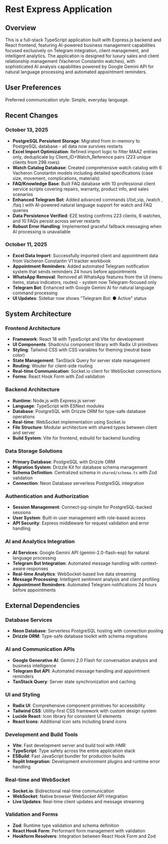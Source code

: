 # Rest Express Application

## Overview

This is a full-stack TypeScript application built with Express.js backend and React frontend, featuring AI-powered business management capabilities focused exclusively on Telegram integration, client management, and intelligent analytics. The application is designed for luxury sales and client relationship management (Vacheron Constantin watches), with sophisticated AI analysis capabilities powered by Google Gemini API for natural language processing and automated appointment reminders.

## User Preferences

Preferred communication style: Simple, everyday language.

## Recent Changes

### October 13, 2025
- **PostgreSQL Persistent Storage**: Migrated from in-memory to PostgreSQL database - all data now survives restarts
- **Excel Import Optimization**: Refined import logic to filter MAAZ entries only, deduplicate by Client_ID+Watch_Reference pairs (223 unique clients from 298 rows)
- **Watch Catalog Database**: Created comprehensive watch catalog with 6 Vacheron Constantin models including detailed specifications (case size, movement, complications, materials)
- **FAQ/Knowledge Base**: Built FAQ database with 10 professional client service scripts covering repairs, warranty, product info, and sales scenarios
- **Enhanced Telegram Bot**: Added advanced commands (/list_vip, /watch <reference>, /faq <query>) with AI-powered natural language support for watch and FAQ queries
- **Data Persistence Verified**: E2E testing confirms 223 clients, 6 watches, and 10 FAQs persist across server restarts
- **Robust Error Handling**: Implemented graceful fallback messaging when AI processing is unavailable

### October 11, 2025
- **Excel Data Import**: Successfully imported client and appointment data from Vacheron Constantin V1 tracker workbook
- **Appointment Reminders**: Added automated Telegram notification system that sends reminders 24 hours before appointments
- **WhatsApp Removal**: Removed all WhatsApp features from the UI (menu items, status indicators, routes) - system now Telegram-focused only
- **Telegram Bot**: Enhanced with Google Gemini AI for natural language command processing
- **UI Updates**: Sidebar now shows "Telegram Bot: ● Active" status

## System Architecture

### Frontend Architecture
- **Framework**: React 18 with TypeScript and Vite for development
- **UI Components**: Shadcn/ui component library with Radix UI primitives
- **Styling**: Tailwind CSS with CSS variables for theming (neutral base color)
- **State Management**: TanStack Query for server state management
- **Routing**: Wouter for client-side routing
- **Real-time Communication**: Socket.io client for WebSocket connections
- **Forms**: React Hook Form with Zod validation

### Backend Architecture
- **Runtime**: Node.js with Express.js server
- **Language**: TypeScript with ESNext modules
- **Database**: PostgreSQL with Drizzle ORM for type-safe database operations
- **Real-time**: WebSocket implementation using Socket.io
- **File Structure**: Modular architecture with shared types between client and server
- **Build System**: Vite for frontend, esbuild for backend bundling

### Data Storage Solutions
- **Primary Database**: PostgreSQL with Drizzle ORM
- **Migration System**: Drizzle Kit for database schema management
- **Schema Definition**: Centralized schema in `shared/schema.ts` with Zod validation
- **Connection**: Neon Database serverless PostgreSQL integration

### Authentication and Authorization
- **Session Management**: Connect-pg-simple for PostgreSQL-backed sessions
- **User System**: Built-in user management with role-based access
- **API Security**: Express middleware for request validation and error handling

### AI and Analytics Integration
- **AI Services**: Google Gemini API (gemini-2.0-flash-exp) for natural language processing
- **Telegram Bot Integration**: Automated message handling with context-aware responses
- **Real-time Analytics**: WebSocket-based live data streaming
- **Message Processing**: Intelligent sentiment analysis and client profiling
- **Appointment Reminders**: Automated Telegram notifications 24 hours before appointments

## External Dependencies

### Database Services
- **Neon Database**: Serverless PostgreSQL hosting with connection pooling
- **Drizzle ORM**: Type-safe database toolkit with schema migrations

### AI and Communication APIs
- **Google Generative AI**: Gemini 2.0 Flash for conversation analysis and business intelligence
- **Telegram Bot API**: Automated message handling and appointment reminders
- **TanStack Query**: Server state synchronization and caching

### UI and Styling
- **Radix UI**: Comprehensive component primitives for accessibility
- **Tailwind CSS**: Utility-first CSS framework with custom design system
- **Lucide React**: Icon library for consistent UI elements
- **React Icons**: Additional icon sets including brand icons

### Development and Build Tools
- **Vite**: Fast development server and build tool with HMR
- **TypeScript**: Type safety across the entire application stack
- **ESBuild**: Fast JavaScript bundler for production builds
- **Replit Integration**: Development environment plugins and runtime error handling

### Real-time and WebSocket
- **Socket.io**: Bidirectional real-time communication
- **WebSocket**: Native browser WebSocket API integration
- **Live Updates**: Real-time client updates and message streaming

### Validation and Forms
- **Zod**: Runtime type validation and schema definition
- **React Hook Form**: Performant form management with validation
- **Hookform Resolvers**: Integration between React Hook Form and Zod